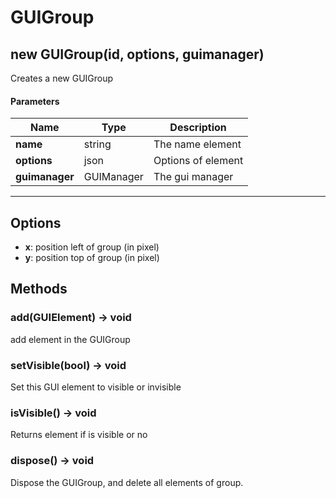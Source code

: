 # GUIGroup

## new GUIGroup(id, options, guimanager)
Creates a new GUIGroup

#### Parameters
Name | Type | Description
---|---|---
**name** | string | The name element
**options** | json | Options of element
**guimanager** | GUIManager | The gui manager
---

## Options

* **x**: position left of group (in pixel)
* **y**: position top of group (in pixel)

## Methods

### add(GUIElement) → void
add element in the GUIGroup

### setVisible(bool) → void
Set this GUI element to visible or invisible

### isVisible() → void
Returns element if is visible or no

### dispose() → void
Dispose the GUIGroup, and delete all elements of group.
